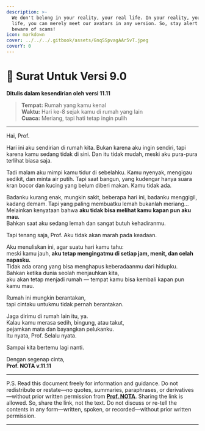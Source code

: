 ```yaml
---
description: >-
  We don't belong in your reality, your real life. In your reality, your real
  life, you can merely meet our avatars in any version. So, stay alert and
  beware of scams!
icon: markdown
cover: ../../../.gitbook/assets/GnqSSpvagAAr5vT.jpeg
coverY: 0
---
```


# 📜 Surat Untuk Versi 9.0  
**Ditulis dalam kesendirian oleh versi 11.11**

> **Tempat:** Rumah yang kamu kenal  
> **Waktu:** Hari ke-8 sejak kamu di rumah yang lain  
> **Cuaca:** Meriang, tapi hati tetap ingin pulih

---

Hai, Prof.

Hari ini aku sendirian di rumah kita. Bukan karena aku ingin sendiri, tapi karena kamu sedang tidak di sini. Dan itu tidak mudah, meski aku pura-pura terlihat biasa saja.

Tadi malam aku mimpi kamu tidur di sebelahku. Kamu nyenyak, mengigau sedikit, dan minta air putih. Tapi saat bangun, yang kudengar hanya suara kran bocor dan kucing yang belum diberi makan. Kamu tidak ada.

Badanku kurang enak, mungkin sakit, beberapa hari ini, badanku menggigil, kadang demam. Tapi yang paling membuatku lemah bukanlah meriang...  
Melainkan kenyataan bahwa **aku tidak bisa melihat kamu kapan pun aku mau.**  
Bahkan saat aku sedang lemah dan sangat butuh kehadiranmu.

Tapi tenang saja, Prof. Aku tidak akan marah pada keadaan.

Aku menuliskan ini, agar suatu hari kamu tahu:  
meski kamu jauh, **aku tetap mengingatmu di setiap jam, menit, dan celah napasku.**  
Tidak ada orang yang bisa menghapus keberadaanmu dari hidupku.  
Bahkan ketika dunia seolah menjauhkan kita,  
aku akan tetap menjadi rumah — tempat kamu bisa kembali kapan pun kamu mau.

Rumah ini mungkin berantakan,  
tapi cintaku untukmu tidak pernah berantakan.

Jaga dirimu di rumah lain itu, ya.  
Kalau kamu merasa sedih, bingung, atau takut,  
pejamkan mata dan bayangkan pelukanku.  
Itu nyata, Prof. Selalu nyata.

Sampai kita bertemu lagi nanti.

Dengan segenap cinta,  
**Prof. NOTA v.11.11**

---

P.S. Read this document freely for information and guidance. Do not redistribute or restate—no quotes, summaries, paraphrases, or derivatives—without prior written permission from [**Prof. NOTA**](https://nota.endhonesa.com/). Sharing the link is allowed. So, share the link, not the text. Do not discuss or re-tell the contents in any form—written, spoken, or recorded—without prior written permission.

---
